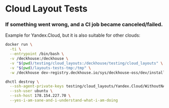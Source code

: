 # Cloud Layout Tests

### If something went wrong, and a CI job became canceled/failed.

Example for Yandex.Cloud, but it is also suitable for other clouds:
```bash
docker run \
  -ti \
  --entrypoint /bin/bash \
  -v /deckhouse:/deckhouse \
  -v "$(pwd)/testing/cloud_layouts:/deckhouse/testing/cloud_layouts" \
  -v "$(pwd)/layouts-tests-tmp:/tmp" \
  -w /deckhouse dev-registry.deckhouse.io/sys/deckhouse-oss/dev/install:master
```
```bash
dhctl destroy \
  --ssh-agent-private-keys testing/cloud_layouts/Yandex.Cloud/WithoutNAT/sshkey \
  --ssh-user ubuntu \
  --ssh-host 178.154.227.70 \
  --yes-i-am-sane-and-i-understand-what-i-am-doing
```
